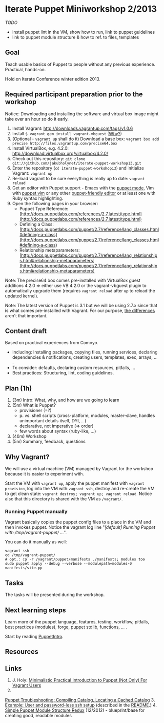 Iterate Puppet Miniworkshop 2/2013
==================================

*TODO*

* install puppet lint in the VM, show how to run, link to puppet
guidelines
* link to puppet module structure & how to ref. to files, templates

Goal
----

Teach usable basics of Puppet to people without any previous
experience. Practical, hands-on.

Hold on Iterate Conference winter edition 2013.

Required participant preparation prior to the workshop
------------------------------------------------------

Notice: Downloading and installing the software and virtual box image
might take over an hour so do it early.

1. Install Vagrant: http://downloads.vagrantup.com/tags/v1.0.6
2. Install `$ vagrant gem install vagrant-vbguest` ([Why?](http://theholyjava.wordpress.com/wiki/tools/vagrant-notes/#tip_install_vagrant-vbguest))
3. (Optional - `vagrant up` shall do it) Download a base box: `vagrant box add precise http://files.vagrantup.com/precise64.box`
4. Install VirtualBox, e.g. 4.2.0: http://download.virtualbox.org/virtualbox/4.2.0/
5. Check out this repository: `git clone git://github.com/jakubholynet/iterate-puppet-workshop13.git`
6. Enter the repository (`cd iterate-puppet-workshop13`) and
initialize Vagrant: `vagrant up`
7. Re-load vagrant to be sure everything is really up to date: `vagrant
reload`
8. Get an editor with Puppet support - Emacs with the
[puppet mode](https://github.com/puppetlabs/puppet-syntax-emacs/blob/master/puppet-mode.el),
Vim with
[puppet.vim](http://downloads.puppetlabs.com/puppet/puppet.vim) or any
other
[puppet-friendly editor](http://projects.puppetlabs.com/projects/1/wiki/Editor_Tips)
or at least one with Ruby syntax highlighting.
9. Open the following pages in your browser:
   * Puppet Type Reference:
   [http://docs.puppetlabs.com/references/2.7.latest/type.html](http://docs.puppetlabs.com/references/2.7.latest/type.html)
   * Defining a Class:
   [http://docs.puppetlabs.com/puppet/2.7/reference/lang_classes.html#defining-a-class](http://docs.puppetlabs.com/puppet/2.7/reference/lang_classes.html#defining-a-class)
   * Relationship metaparameters:
   [http://docs.puppetlabs.com/puppet/2.7/reference/lang_relationships.html#relationship-metaparameters](http://docs.puppetlabs.com/puppet/2.7/reference/lang_relationships.html#relationship-metaparameters)

Note: The precise64 box comes pre-installed with VirtualBox guest additions
4.2.0 => either use VB 4.2.0 or the vagrant-vbguest plugin to
automatically upgrade them (requires `vagrant reload` after `up` to
reload the updated kernel).

Note: The latest version of Puppet is 3.1 but we will be using 2.7.x
since that is what comes pre-installed with Vagrant. For our purpose,
[the differences](http://docs.puppetlabs.com/puppet/3/reference/release_notes.html)
aren't that important.

Content draft
-------------

Based on practical experiences from Comoyo.

* Including: Installing packages, copying files, running services,
declaring dependencies & notifications, creating users, templates,
exec, arrays, ...
.
* To consider: defaults, declaring custom resources, pitfalls, ...
* Best practices: Structuring, lint, coding guidelines.

Plan (1h)
---------

1. (3m) Intro: What, why, and how are we going to learn
2. (5m) What is Puppet?
    * provisioner (=?)
    * p. vs. shell scripts (cross-platform, modules, master-slave,
      handles unimportant details itself, DYI, ...)
    * declarative, not imperative (=> order)
    * few words about syntax (ruby-like, ...)
3. (40m) Workshop
4. (5m) Summary, feedback, questions

Why Vagrant?
------------

We will use a virtual machine (VM) managed by Vagrant for the workshop
because it is easier to experiment with.

Start the VM with `vagrant up`, apply the puppet manifest with
`vagrant provision`, log into the VM with `vagrant ssh`, destroy and
re-create the VM to get clean state: `vagrant destroy; vagrant up;
vagrant reload`. Notice also that this directory is shared with the VM
as `/vagrant/`.

### Running Puppet manually

Vagrant basically copies the puppet config files to a place in the VM
and then invokes puppet. Notice the vagrant log line "*[default]
Running Puppet with /tmp/vagrant-puppet/ ...*".

You can do it manually as well:

    vagrant ssh
    cd /tmp/vagrant-puppet/
    # opt.: cp -r /vagrant/puppet/manifests ./manifests; modules too
    sudo puppet apply --debug --verbose --modulepath=modules-0 manifests/site.pp

Tasks
-----

The tasks will be presented during the workshop.

Next learning steps
-------------------

Learn more of the puppet language, features, testing, workflow, pitfalls, best practices
(modules), forge, puppet stdlib, functions, ... .

Start by reading [PuppetIntro][PuppetIntro].

Resources
---------

[R1]: http://docs.puppetlabs.com/references/2.7.latest/type.html "Puppet Type Reference"

Links
-----

1. J. Holy:
[Minimalistic Practical Introduction to Puppet (Not Only) For Vagrant Users][PuppetIntro]
2. 
[Puppet Troubleshooting: Compiling Catalog, Locating a Cached Catalog](http://theholyjava.wordpress.com/2012/10/17/puppet-where-to-find-the-cached-catalog-on-client/)
3. 
[Example: User and password-less ssh setup](https://github.com/iterate/codecamp2012/blob/puppet/manifests/my-user.pp)
(described in the
[README](https://github.com/iterate/codecamp2012/blob/puppet/README.md).)
4. [Simple Puppet Module Structure Redux](http://www.devco.net/archives/2012/12/13/simple-puppet-module-structure-redux.php) (12/2012) - blueprint/base for creating good, readable modules

[PuppetIntro]:
http://theholyjava.wordpress.com/2012/08/13/minimalistic-practical-introduction-to-puppet-for-vagrant-users/ "Minimalistic Practical Introduction to Puppet (Not Only) For Vagrant Users"
